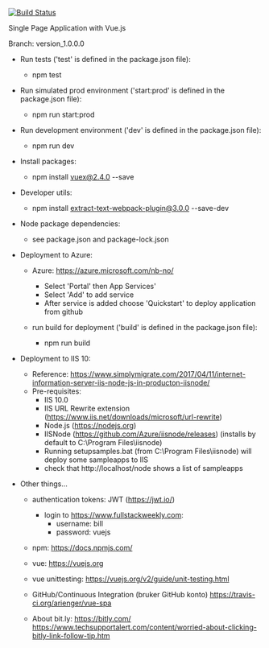 [![Build Status](https://travis-ci.org/arienger/vue-spa.svg?branch=master)](https://travis-ci.org/arienger/vue-spa)

Single Page Application with Vue.js

Branch: version_1.0.0.0

* Run tests ('test' is defined in the package.json file):
  * npm test

* Run simulated prod environment ('start:prod' is defined in the package.json file):
  * npm run start:prod

* Run development environment ('dev' is defined in the package.json file):
  * npm run dev

* Install packages:
  * npm install vuex@2.4.0 --save

* Developer utils:
  * npm install extract-text-webpack-plugin@3.0.0 --save-dev

* Node package dependencies:
  * see package.json and package-lock.json

* Deployment to Azure:
  * Azure: https://azure.microsoft.com/nb-no/
    * Select 'Portal' then App Services'
    * Select 'Add' to add service
    * After service is added choose 'Quickstart' to deploy application from github

  * run build for deployment ('build' is defined in the package.json file):
    * npm run build

* Deployment to IIS 10:
  * Reference: https://www.simplymigrate.com/2017/04/11/internet-information-server-iis-node-js-in-producton-iisnode/
  * Pre-requisites:
    * IIS 10.0
    * IIS URL Rewrite extension (https://www.iis.net/downloads/microsoft/url-rewrite)
    * Node.js (https://nodejs.org)
    * IISNode (https://github.com/Azure/iisnode/releases) (installs by default to C:\Program Files\iisnode)
    * Running setupsamples.bat (from C:\Program Files\iisnode) will deploy some sampleapps to IIS
    * check that http://localhost/node shows a list of sampleapps


* Other things...
  * authentication tokens: JWT (https://jwt.io/)
    * login to  https://www.fullstackweekly.com:
      * username: bill
      * password: vuejs

  * npm: https://docs.npmjs.com/
  * vue: https://vuejs.org
  * vue unittesting: https://vuejs.org/v2/guide/unit-testing.html
  * GitHub/Continuous Integration (bruker GitHub konto)
https://travis-ci.org/arienger/vue-spa
  * About bit.ly: https://bitly.com/
https://www.techsupportalert.com/content/worried-about-clicking-bitly-link-follow-tip.htm

